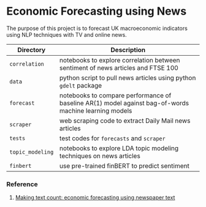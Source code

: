 # Economic Forecasting using News
The purpose of this project is to forecast UK macroeconomic indicators using NLP techniques with TV and online news.

| Directory | Description |
| ----------- | ----------- |
| `correlation` | notebooks to explore correlation between sentiment of news articles and FTSE 100 |
| `data`      | python script to pull news articles using python `gdelt` package | 
| `forecast` | notebooks to compare performance of baseline AR(1) model against bag-of-words machine learning models|
| `scraper` | web scraping code to extract Daily Mail news articles |
| `tests`    | test codes for `forecasts` and `scraper`|
| `topic_modeling` | notebooks to explore LDA topic modeling techniques on news articles |
| `finbert` | use pre-trained finBERT to predict sentiment |

### Reference

1. [Making text count: economic forecasting using newspaper text](https://www.bankofengland.co.uk/-/media/boe/files/working-paper/2020/making-text-count-economic-forecasting-using-newspaper-text.pdf?la=en&hash=E81EC91956CEA4FC6F63C4DC5942F0E9D4580558)





